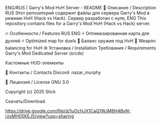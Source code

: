 ENG/RUS | Garry's Mod HvH Server - README
📌 Описание / Description
RUS
Этот репозиторий содержит файлы для сервера Garry's Mod в режиме HvH (Hack vs Hack).
Сервер разработан с нуля, 
ENG
This repository contains files for a Garry's Mod HvH (Hack vs Hack) server.


🔥 Особенности / Features
RUS	ENG
⚡ Оптимизированная карта для дуэлей	⚡ Optimized map for duels
🔫 Баланс оружия под HvH	🔫 Weapon balancing for HvH
⚙️ Установка / Installation
Требования / Requirements
Garry's Mod Dedicated Server (srcds)


Кастомные HUD-элементы

📌 Контакты / Contacts
Discord: nazar_murphy


🔐 Лицензия / License
GNU 3.0


Copyright (c) 2025 Stick



Скачать/Download

https://drive.google.com/file/d/1uOcHJX1CaQ1WJM8H4BvN-rzsMH05KEJ5/view?usp=sharing
